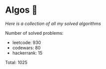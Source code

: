 # Algos 🏯

_Here is a collection of all my solved algorithms_

Number of solved problems:
- leetcode: 930
- codewars: 80
- hackerrank: 15

Total: 1025
